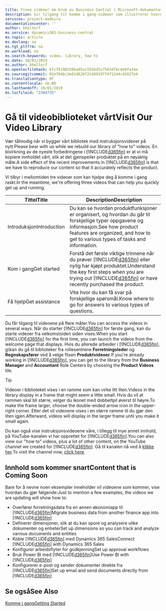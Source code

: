 ```yaml
---
title: Finne videoer om bruk av Business Central | Microsoft-dokumentasjon
description: Gir tilgang til komme i gang-videoer som illustrerer hvordan du kan utføre vanlige oppgaver.
services: project-madeira
documentationcenter: ''
author: bholtorf
ms.service: dynamics365-business-central
ms.topic: article
ms.devlang: na
ms.tgt_pltfrm: na
ms.workload: na
ms.search.keywords: video, library, how to
ms.date: 10/01/2019
ms.author: bholtorf
ms.openlocfilehash: bfcf6190250ba05ac5556d5c7543df6c4e9fa34e
ms.sourcegitcommit: 02e704bc3e01d62072144919774f1244c42827e4
ms.translationtype: HT
ms.contentlocale: nb-NO
ms.lasthandoff: 10/01/2019
ms.locfileid: "2304735"
---
```

# <a name="visit-our-video-library"></a><span data-ttu-id="eab48-103">Gå til videobiblioteket vårt</span><span class="sxs-lookup"><span data-stu-id="eab48-103">Visit Our Video Library</span></span>
<span data-ttu-id="eab48-104">Vær tålmodig når vi bygger vårt bibliotek med instruksjonsvideoer på nytt.</span><span class="sxs-lookup"><span data-stu-id="eab48-104">Please bear with us while we rebuild our library of "how to" videos.</span></span> <span data-ttu-id="eab48-105">En bivirkning av de nyeste forbedringene i [!INCLUDE[d365fin](includes/d365fin_md.md)] er at vi må kopiere innholdet vårt, slik at det gjenspeiler produktet på en nøyaktig måte.</span><span class="sxs-lookup"><span data-stu-id="eab48-105">A side effect of the recent improvements in [!INCLUDE[d365fin](includes/d365fin_md.md)] is that we have to reproduce our content so that it accurately reflects the product.</span></span>

<span data-ttu-id="eab48-106">Vi tilbyr i mellomtiden tre videoer som kan hjelpe deg å komme i gang raskt.</span><span class="sxs-lookup"><span data-stu-id="eab48-106">In the meantime, we're offering three videos that can help you quickly get up and running.</span></span>

|<span data-ttu-id="eab48-107">Tittel</span><span class="sxs-lookup"><span data-stu-id="eab48-107">Title</span></span>|<span data-ttu-id="eab48-108">Description</span><span class="sxs-lookup"><span data-stu-id="eab48-108">Description</span></span>|
|----|----|
|<span data-ttu-id="eab48-109">Introduksjon</span><span class="sxs-lookup"><span data-stu-id="eab48-109">Introduction</span></span>|<span data-ttu-id="eab48-110">Du kan se hvordan produktfunksjoner er organisert, og hvordan du går til forskjellige typer oppgavene og informasjon.</span><span class="sxs-lookup"><span data-stu-id="eab48-110">See how product features are organized, and how to get to various types of tasks and information.</span></span>|
|<span data-ttu-id="eab48-111">Kom i gang</span><span class="sxs-lookup"><span data-stu-id="eab48-111">Get started</span></span>|<span data-ttu-id="eab48-112">Forstå det første viktige trinnene når du prøver [!INCLUDE[d365fin](includes/d365fin_md.md)] eller nylig har kjøpt produktet.</span><span class="sxs-lookup"><span data-stu-id="eab48-112">Understand the key first steps when you are trying out [!INCLUDE[d365fin](includes/d365fin_md.md)] or have recently purchased the product.</span></span> |
|<span data-ttu-id="eab48-113">Få hjelp</span><span class="sxs-lookup"><span data-stu-id="eab48-113">Get assistance</span></span>|<span data-ttu-id="eab48-114">Vite hvor du kan få svar på forskjellige spørsmål.</span><span class="sxs-lookup"><span data-stu-id="eab48-114">Know where to go for answers to various types of questions.</span></span>|

<span data-ttu-id="eab48-115">Du får tilgang til videoene på flere måter.</span><span class="sxs-lookup"><span data-stu-id="eab48-115">You can access the videos in several ways.</span></span> <span data-ttu-id="eab48-116">Når du starter [!INCLUDE[d365fin](includes/d365fin_md.md)] for første gang, kan du starte videoer fra velkomstsiden siden vises.</span><span class="sxs-lookup"><span data-stu-id="eab48-116">When you start [!INCLUDE[d365fin](includes/d365fin_md.md)] for the first time, you can launch the videos from the welcome page that displays.</span></span> <span data-ttu-id="eab48-117">Hvis du allerede arbeider i [!INCLUDE[d365fin](includes/d365fin_md.md)], g\kan du gå til biblioteker fra rollesentrene **Forretningsleder** og **Regnskapsfører** ved å velge flisen **Produktvideoer**.</span><span class="sxs-lookup"><span data-stu-id="eab48-117">If you're already working in [!INCLUDE[d365fin](includes/d365fin_md.md)], you can get to the library from the **Business Manager** and **Accountant** Role Centers by choosing the **Product Videos** tile.</span></span>

> [!Tip]  
> <span data-ttu-id="eab48-118">Videoer i biblioteket vises i en ramme som kan virke litt liten.</span><span class="sxs-lookup"><span data-stu-id="eab48-118">Videos in the library display in a frame that might seem a little small.</span></span> <span data-ttu-id="eab48-119">Hvis du vil at rammen skal bli større, velger du ikonet med dobbeltpil øverst til høyre.</span><span class="sxs-lookup"><span data-stu-id="eab48-119">To make the frame larger, choose the double-ended arrow icon in the upper-right corner.</span></span> <span data-ttu-id="eab48-120">Etter det vil videoene vises i en større ramme til du gjør den liten igjen.</span><span class="sxs-lookup"><span data-stu-id="eab48-120">Afterward, videos will display in the larger frame until you make it small again.</span></span>

<span data-ttu-id="eab48-121">Du kan også vise instruksjonsvideoene våre, i tillegg til mye annet innhold, på YouTube-kanalen vi har opprettet for [!INCLUDE[d365fin](includes/d365fin_md.md)].</span><span class="sxs-lookup"><span data-stu-id="eab48-121">You can also view our "how to" videos, plus a lot of other content, on the YouTube channel we created for [!INCLUDE[d365fin](includes/d365fin_md.md)].</span></span> <span data-ttu-id="eab48-122">Gå til kanalen nå ved å [klikke her](https://go.microsoft.com/fwlink/?linkid=851533).</span><span class="sxs-lookup"><span data-stu-id="eab48-122">To visit the channel now, [click here](https://go.microsoft.com/fwlink/?linkid=851533).</span></span>

## <a name="content-that-is-coming-soon"></a><span data-ttu-id="eab48-123">Innhold som kommer snart</span><span class="sxs-lookup"><span data-stu-id="eab48-123">Content that is Coming Soon</span></span>
<span data-ttu-id="eab48-124">Bare for å nevne noen eksempler inneholder vil videoene som kommer, vise hvordan du gjør følgende:</span><span class="sxs-lookup"><span data-stu-id="eab48-124">Just to mention a few examples, the videos we are updating will show how to:</span></span>  

* <span data-ttu-id="eab48-125">Overfører forretningsdata fra en annen økonomiapp til [!INCLUDE[d365fin](includes/d365fin_md.md)]</span><span class="sxs-lookup"><span data-stu-id="eab48-125">Migrate business data from another finance app into [!INCLUDE[d365fin](includes/d365fin_md.md)]</span></span>  
* <span data-ttu-id="eab48-126">Definerer dimensjoner, slik at du kan spore og analysere ulike dokumenter og enheter</span><span class="sxs-lookup"><span data-stu-id="eab48-126">Set up dimensions so you can track and analyze various documents and entities</span></span>
* <span data-ttu-id="eab48-127">Koble [!INCLUDE[d365fin](includes/d365fin_md.md)] med Dynamics 365 Sales</span><span class="sxs-lookup"><span data-stu-id="eab48-127">Connect [!INCLUDE[d365fin](includes/d365fin_md.md)] with Dynamics 365 Sales</span></span>
* <span data-ttu-id="eab48-128">Konfigurer arbeidsflyter for godkjenning</span><span class="sxs-lookup"><span data-stu-id="eab48-128">Set up approval workflows</span></span>  
* <span data-ttu-id="eab48-129">Bruk Power BI med [!INCLUDE[d365fin](includes/d365fin_md.md)]</span><span class="sxs-lookup"><span data-stu-id="eab48-129">Use Power BI with [!INCLUDE[d365fin](includes/d365fin_md.md)]</span></span>  
* <span data-ttu-id="eab48-130">Konfigurerer e-post og sender dokumenter direkte fra [!INCLUDE[d365fin](includes/d365fin_md.md)]</span><span class="sxs-lookup"><span data-stu-id="eab48-130">Set up email and send documents directly from [!INCLUDE[d365fin](includes/d365fin_md.md)]</span></span>  

## <a name="see-also"></a><span data-ttu-id="eab48-131">Se også</span><span class="sxs-lookup"><span data-stu-id="eab48-131">See Also</span></span>
[<span data-ttu-id="eab48-132">Komme i gang</span><span class="sxs-lookup"><span data-stu-id="eab48-132">Getting Started</span></span>](product-get-started.md)
